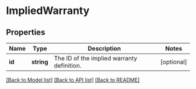 # ImpliedWarranty

## Properties
Name | Type | Description | Notes
------------ | ------------- | ------------- | -------------
**id** | **string** | The ID of the implied warranty definition. | [optional] 

[[Back to Model list]](../../README.md#documentation-for-models) [[Back to API list]](../../README.md#documentation-for-api-endpoints) [[Back to README]](../../README.md)

